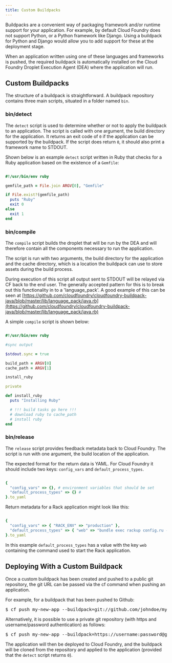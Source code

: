 ```yaml
---
title: Custom Buildpacks
---
```


Buildpacks are a convenient way of packaging framework and/or runtime support for your application. For example, by default Cloud Foundry does not support Python, or a Python framework like Django. Using a buildpack for Python and Django would allow you to add support for these at the deployment stage.

When an application written using one of these languages and frameworks is pushed, the required buildpack is automatically installed on the Cloud Foundry Droplet Execution Agent (DEA) where the application will run.


## <a id='custom-buildpacks'></a>Custom Buildpacks ##

The structure of a buildpack is straightforward. A buildpack repository contains three main scripts, situated in a folder named `bin`.

### <a id='detect-script'></a>bin/detect ###

The `detect` script is used to determine whether or not to apply the buildpack to an application. The script is called with one argument, the build directory for the application. It returns an exit code of `0` if the application can be supported by the buildpack. If the script does return `0`, it should also print a framework name to STDOUT.

Shown below is an example `detect` script written in Ruby that checks for a Ruby application based on the existence of a `Gemfile`:

~~~ruby

#!/usr/bin/env ruby

gemfile_path = File.join ARGV[0], "Gemfile"

if File.exist?(gemfile_path)
  puts "Ruby"
  exit 0
else
  exit 1
end

~~~

### <a id='detect-script'></a>bin/compile ###

The `compile` script builds the droplet that will be run by the DEA and will therefore contain all the components necessary to run the application.

The script is run with two arguments, the build directory for the application and the cache directory, which is a location the buildpack can use to store assets during the build process.

During execution of this script all output sent to STDOUT will be relayed via CF back to the end user. The generally accepted pattern for this is to break out this functionality in to a 'language_pack'. A good example of this can be seen at [https://github.com/cloudfoundry/cloudfoundry-buildpack-java/blob/master/lib/language_pack/java.rb](https://github.com/cloudfoundry/cloudfoundry-buildpack-java/blob/master/lib/language_pack/java.rb)

A simple `compile` script is shown below:

~~~ruby

#!/usr/bin/env ruby

#sync output

$stdout.sync = true

build_path = ARGV[0]
cache_path = ARGV[1]

install_ruby

private

def install_ruby
  puts "Installing Ruby"

  # !!! build tasks go here !!!
  # download ruby to cache_path
  # install ruby
end

~~~

### <a id='detect-script'></a>bin/release ###

The `release` script provides feedback metadata back to Cloud Foundry. The script is run with one argument, the build location of the application.

The expected format for the return data is YAML. For Cloud Foundry it should include two keys: `config_vars` and `default_process_types`.

~~~ruby

{
  "config_vars" => {}, # environment variables that should be set
  "default_process_types" => {} #
}.to_yaml

~~~

Return metadata for a Rack application might look like this:

~~~ruby

{
  "config_vars" => { "RACK_ENV" => "production" },
  "default_process_types" => { "web" => "bundle exec rackup config.ru -p $PORT" }
}.to_yaml

~~~

In this example `default_process_types` has a value with the key `web` containing the command used to start the Rack application.

## <a id='deploying-with-custom-buildpacks'></a>Deploying With a Custom Buildpack ##

Once a custom buildpack has been created and pushed to a public git repository, the git URL can be passed via the cf command when pushing an application. 

For example, for a buildpack that has been pushed to Github:

<pre class="terminal">
$ cf push my-new-app --buildpack=git://github.com/johndoe/my-buildpack.git
</pre>

Alternatively, it is possible to use a private git repository (with https and username/password authentication) as follows:

<pre class="terminal">
$ cf push my-new-app --buildpack=https://username:password@github.com/johndoe/my-buildpack.git
</pre>

The application will then be deployed to Cloud Foundry, and the buildpack will be cloned from the repository and applied to the application (provided that the `detect` script returns `0`).

